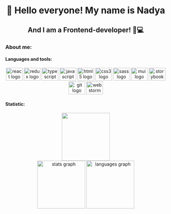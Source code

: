 <div id='header' align='center'>
  <h1>👋 Hello everyone! My name is Nadya</h1>
  <h2>And I am a Frontend-developer! 👩💻</h2>
</div>
<h3 align="left">About me:</h3>

<h4 align="left">Languages and tools:</h4>
<div align="center">
  <img src="https://cdn.jsdelivr.net/gh/devicons/devicon/icons/react/react-original.svg" height="40" width="52" alt="react logo"  />
  <img src="https://cdn.jsdelivr.net/gh/devicons/devicon/icons/redux/redux-original.svg" height="40" width="52" alt="redux logo"  />
  <img src="https://cdn.jsdelivr.net/gh/devicons/devicon/icons/typescript/typescript-original.svg" height="40" width="52" alt="typescript logo"  />
  <img src="https://cdn.jsdelivr.net/gh/devicons/devicon/icons/javascript/javascript-original.svg" height="40" width="52" alt="javascript logo"  />
  <img src="https://cdn.jsdelivr.net/gh/devicons/devicon/icons/html5/html5-original.svg" height="40" width="52" alt="html5 logo"  />
  <img src="https://cdn.jsdelivr.net/gh/devicons/devicon/icons/css3/css3-original.svg" height="40" width="52" alt="css3 logo"  />
  <img src="https://cdn.jsdelivr.net/gh/devicons/devicon/icons/sass/sass-original.svg" height="40" width="52" alt="sass logo"  />
  <img src="https://cdn.jsdelivr.net/gh/devicons/devicon/icons/materialui/materialui-original.svg" height="40" width="52" alt="mui logo"  />
  <img src="https://cdn.jsdelivr.net/gh/devicons/devicon/icons/storybook/storybook-original.svg" height="40" width="52" alt="storybook logo"  />
  <img src="https://cdn.jsdelivr.net/gh/devicons/devicon/icons/git/git-original.svg" height="40" width="52" alt="git logo"  />
  <img src="https://cdn.jsdelivr.net/gh/devicons/devicon/icons/webstorm/webstorm-plain.svg" height="40" width="52" alt="webstorm logo"  
  <img src="https://cdn.jsdelivr.net/gh/devicons/devicon/icons/figma/figma-original.svg" height="40" width="52" alt="webstorm logo"  
  />

</div>
<h4 align="left">Statistic:</h4>
<div align="center">
	<img src="https://github-profile-summary-cards.vercel.app/api/cards/profile-details?username=Nadyushka&theme=aura" height="150"   />
	</br>
  <img src="http://github-profile-summary-cards.vercel.app/api/cards/stats?username=Nadyushka&theme=aura" height="150" alt="stats graph"  />
  <img src="http://github-profile-summary-cards.vercel.app/api/cards/repos-per-language?username=Nadyushka&theme=aura" height="150" alt="languages graph"  />
</div>


<!--

<div >
<h4 align="left"> How to reach me:</h4>
<div align="center">
<a href=''>
<img src='https://img.shields.io/badge/linkedIn-blue?style=for-the-badge&logo=linkedin&logoColor=white' />
</a>
<a href=''>
<img src='https://img.shields.io/badge/Telegram-blue?style=for-the-badge&logo=telegram&logoColor=white' />
</a>
<a href=">
<img src='https://img.shields.io/badge/gmail-blue?style=for-the-badge&logo=gmail&logoColor=white' />
</a>
</div>

**Nadyushka/Nadyushka** is a ✨ _special_ ✨ repository because its `README.md` (this file) appears on your GitHub profile.

Here are some ideas to get you started:

- 🔭 I’m currently working on ...
- 🌱 I’m currently learning ...
- 👯 I’m looking to collaborate on ...
- 🤔 I’m looking for help with ...
- 💬 Ask me about ...
- 📫 How to reach me: ...
- 😄 Pronouns: ...
- ⚡ Fun fact: ...
-->
 
